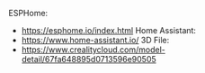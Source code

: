 ESPHome:
 - https://esphome.io/index.html
Home Assistant:
 - https://www.home-assistant.io/
3D File:
 - https://www.crealitycloud.com/model-detail/67fa648895d0713596e90505
